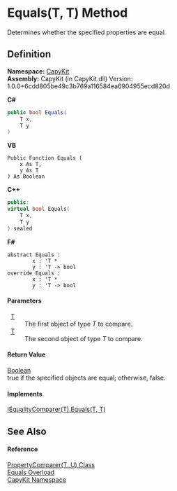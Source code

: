# Equals(T, T) Method


Determines whether the specified properties are equal.



## Definition
**Namespace:** <a href="N_CapyKit">CapyKit</a>  
**Assembly:** CapyKit (in CapyKit.dll) Version: 1.0.0+6cdd805be49c3b769a116584ea6904955ecd820d

**C#**
``` C#
public bool Equals(
	T x,
	T y
)
```
**VB**
``` VB
Public Function Equals ( 
	x As T,
	y As T
) As Boolean
```
**C++**
``` C++
public:
virtual bool Equals(
	T x, 
	T y
) sealed
```
**F#**
``` F#
abstract Equals : 
        x : 'T * 
        y : 'T -> bool 
override Equals : 
        x : 'T * 
        y : 'T -> bool 
```



#### Parameters
<dl><dt>  <a href="T_CapyKit_PropertyComparer_2">T</a></dt><dd>The first object of type <em>T</em> to compare.</dd><dt>  <a href="T_CapyKit_PropertyComparer_2">T</a></dt><dd>The second object of type <em>T</em> to compare.</dd></dl>

#### Return Value
<a href="https://learn.microsoft.com/dotnet/api/system.boolean" target="_blank" rel="noopener noreferrer">Boolean</a>  
true if the specified objects are equal; otherwise, false.

#### Implements
<a href="https://learn.microsoft.com/dotnet/api/system.collections.generic.iequalitycomparer-1.equals" target="_blank" rel="noopener noreferrer">IEqualityComparer(T).Equals(T, T)</a>  


## See Also


#### Reference
<a href="T_CapyKit_PropertyComparer_2">PropertyComparer(T, U) Class</a>  
<a href="Overload_CapyKit_PropertyComparer_2_Equals">Equals Overload</a>  
<a href="N_CapyKit">CapyKit Namespace</a>  
